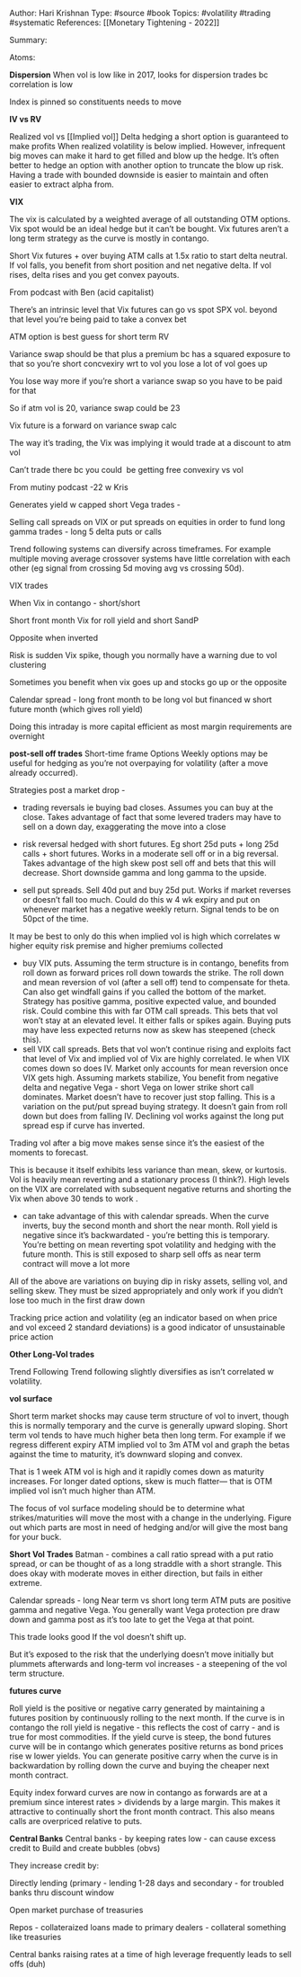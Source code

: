 Author:  Hari Krishnan
Type: #source #book
Topics: #volatility #trading #systematic
References: [[Monetary Tightening - 2022]]

Summary:


Atoms:

**Dispersion**
When vol is low like in 2017, looks for dispersion trades bc correlation is low 

Index is pinned so constituents needs to move

**IV vs RV**

Realized vol vs [[Implied vol]]
Delta hedging a short option is guaranteed to make profits When realized volatility is below implied. However, infrequent big moves can make it hard to get filled and blow up the hedge. It’s often better to hedge an option with another option to truncate the blow up risk. Having a trade with bounded downside is easier to maintain and often easier to extract alpha from.



**VIX**

The vix is calculated by a weighted average of all outstanding OTM options. Vix spot would be an ideal hedge but it can’t be bought. Vix futures aren’t a long term strategy as the curve is mostly in contango.

Short Vix futures + over buying ATM calls at 1.5x ratio to start delta neutral. If vol falls, you benefit from short position and net negative delta. If vol rises, delta rises and you get convex payouts.

From podcast with Ben (acid capitalist)

  

There’s an intrinsic level that Vix futures can go vs spot SPX vol. beyond that level you’re being paid to take a convex bet

ATM option is best guess for short term RV

Variance swap should be that plus a premium bc has a squared exposure to that so you’re short concvexiry wrt to vol you lose a lot of vol goes up

You lose way more if you’re short a variance swap so you have to be paid for that

So if atm vol is 20, variance swap could be 23

Vix future is a forward on variance swap calc

The way it’s trading, the Vix was implying it would trade at a discount to atm vol 

Can’t trade there bc you could  be getting free convexiry vs vol

From mutiny podcast -22 w Kris

Generates yield w capped short Vega trades -

Selling call spreads on VIX or put spreads on equities in order to fund long gamma trades - long 5 delta puts or calls

Trend following systems can diversify across timeframes. For example multiple moving average crossover systems have little correlation with each other (eg signal from crossing 5d moving avg vs crossing 50d).

VIX trades

When Vix in contango - short/short

Short front month Vix for roll yield and short SandP

Opposite when inverted

Risk is sudden Vix spike, though you normally have a warning due to vol clustering 

Sometimes you benefit when vix goes up and stocks go up or the opposite 

  

Calendar spread - long front month to be long vol but financed w short future month (which gives roll yield) 

Doing this intraday is more capital efficient as most margin requirements are overnight



**post-sell off trades**
Short-time frame Options
Weekly options may be useful for hedging as you’re not overpaying for volatility (after a move already occurred). 

Strategies post a market drop -

- trading reversals ie buying bad closes. Assumes you can buy at the close. Takes advantage of fact that some levered traders may have to sell on a down day, exaggerating the move into a close 

- risk reversal hedged with short futures. Eg short 25d puts + long 25d calls + short futures. Works in a moderate sell off or in a big reversal. Takes advantage of the high skew post sell off and bets that this will decrease. Short downside gamma and long gamma to the upside.

- sell put spreads. Sell 40d put and buy 25d put. Works if market reverses or doesn’t fall too much. Could do this w 4 wk expiry and put on whenever market has a negative weekly return. Signal tends to be on 50pct of the time.

It may be best to only do this when implied vol is high which correlates w higher equity risk premise and higher premiums collected 

- buy VIX puts. Assuming the term structure is in contango, benefits from roll down as forward prices roll down towards the strike. The roll down and mean reversion of vol (after a sell off) tend to compensate for theta. Can also get windfall gains if you called the bottom of the market. Strategy has positive gamma, positive expected value, and bounded risk. Could combine this with far OTM call spreads. This bets that vol won’t stay at an elevated level. It either falls or spikes again. Buying puts may have less expected returns now as skew has steepened (check this).
- sell VIX call spreads. Bets that vol won’t continue rising and exploits fact that level of Vix and implied vol of Vix are highly correlated. Ie when VIX comes down so does IV. Market only accounts for mean reversion once VIX gets high. Assuming markets stabilize, You benefit from negative delta and negative Vega - short Vega on lower strike short call dominates. Market doesn’t have to recover just stop falling. This is a variation on the put/put spread buying strategy. It doesn’t gain from roll down but does from falling IV. Declining vol works against the long put spread esp if curve has inverted. 

  

Trading vol after a big move makes sense since it’s the easiest of the moments to forecast.

This is because it itself exhibits less variance than mean, skew, or kurtosis. Vol is heavily mean reverting and a stationary process (I think?). High levels on the VIX are correlated with subsequent negative returns and shorting the Vix when above 30 tends to work .

  

- can take advantage of this with calendar spreads. When the curve inverts, buy the second month and short the near month. Roll yield is negative since it’s backwardated - you’re betting this is temporary. You’re betting on mean reverting spot volatility and hedging with the future month. This is still exposed to sharp sell offs as near term contract will move a lot more 

  

All of the above are variations on buying dip in risky assets, selling vol, and selling skew. They must be sized appropriately and only work if you didn’t lose too much in the first draw down

Tracking price action and volatility (eg an indicator based on when price and vol exceed 2 standard deviations) is a good indicator of unsustainable price action 


**Other Long-Vol trades**

Trend Following
Trend following slightly diversifies as isn’t correlated w volatility.

**vol surface**


Short term market shocks may cause term structure of vol to invert, though this is normally temporary and the curve is generally upward sloping. Short term vol tends to have much higher beta then long term. For example if we regress different expiry ATM implied vol to 3m ATM vol and graph the betas against the time to maturity, it’s downward sloping and convex.

That is 1 week ATM vol is high and it rapidly comes down as maturity increases. For longer dated options, skew is much flatter— that is OTM implied vol isn’t much higher than ATM.

The focus of vol surface modeling should be to determine what strikes/maturities will move the most with a change in the underlying. Figure out which parts are most in need of hedging and/or will give the most bang for your buck.


  

**Short Vol Trades**
Batman - combines a call ratio spread with a put ratio spread, or can be thought of as a long straddle with a short strangle. This does okay with moderate moves in either direction, but fails in either extreme. 

Calendar spreads - long Near term vs short long term ATM puts are positive gamma and negative Vega. You generally want Vega protection pre draw down and gamma post as it’s too late to get the Vega at that point.

This trade looks good If the vol doesn’t shift up. 

But it’s exposed to the risk that the underlying doesn’t move initially but plummets afterwards and long-term vol increases - a steepening of the vol term structure.

**futures curve**

Roll yield is the positive or negative carry generated by maintaining a futures position by continuously rolling to the next month. If the curve is in contango the roll yield is negative - this reflects the cost of carry - and is true for most commodities. If the yield curve is steep, the bond futures curve will be in contango which generates positive returns as bond prices rise w lower yields. You can generate positive carry when the curve is in backwardation by rolling down the curve and buying the cheaper next month contract.

Equity index forward curves are now in contango as forwards are at a premium since interest rates > dividends by a large margin. This makes it attractive to continually short the front month contract. This also means calls are overpriced relative to puts.




**Central Banks**
Central banks - by keeping rates low - can cause excess credit to Build and create bubbles (obvs)

They increase credit by:

Directly lending (primary - lending 1-28 days and secondary - for troubled banks thru discount window 

Open market purchase of treasuries 

Repos - collateraized loans made to primary dealers - collateral something like treasuries 

Central banks raising rates at a time of high leverage frequently leads to sell offs (duh)